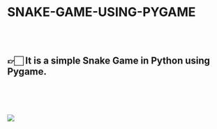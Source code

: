 

# SNAKE-GAME-USING-PYGAME
<br>
<br>

## 👉🏻 It is a simple Snake Game in Python using Pygame.
<br>
<br>
<br>
<br>

<img src="https://media.giphy.com/media/DYPmdPspAp3McsNbM1/giphy.gif">
    
